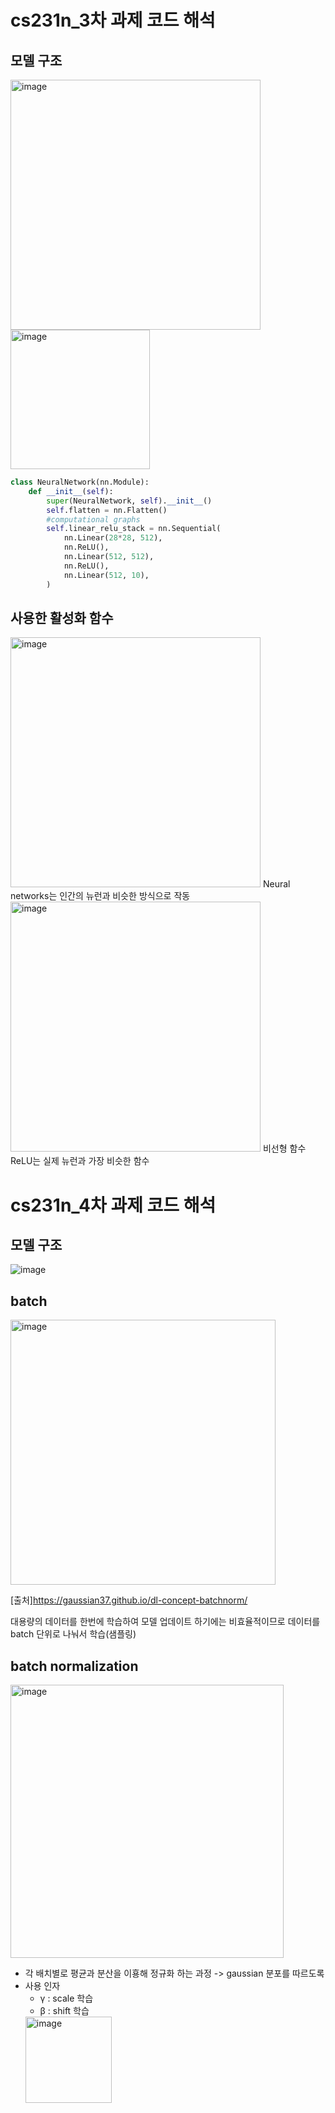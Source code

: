 # cs231n_3차 과제 코드 해석
## 모델 구조
<img width="400" alt="image" src="https://user-images.githubusercontent.com/77714083/165927714-1014bbcd-4855-468b-9334-f635996cd586.png">

<img width="223" alt="image" src="https://user-images.githubusercontent.com/77714083/165929185-36028b6b-6181-4596-925d-e96e5fc16855.png">

```python
class NeuralNetwork(nn.Module):
    def __init__(self):
        super(NeuralNetwork, self).__init__()
        self.flatten = nn.Flatten() 
        #computational graphs
        self.linear_relu_stack = nn.Sequential(
            nn.Linear(28*28, 512), 
            nn.ReLU(),
            nn.Linear(512, 512), 
            nn.ReLU(),
            nn.Linear(512, 10),  
        )
```
## 사용한 활성화 함수
<img width="400" alt="image" src="https://user-images.githubusercontent.com/77714083/165929608-a7db573b-e076-4d2f-8287-79951904f3ff.png">
Neural networks는 인간의 뉴런과 비슷한 방식으로 작동

<img width="400" alt="image" src="https://user-images.githubusercontent.com/77714083/165929333-ba06c13d-4ebd-43d8-950c-0ecd41aae366.png">
비선형 함수 ReLU는 실제 뉴런과 가장 비슷한 함수

  
# cs231n_4차 과제 코드 해석
## 모델 구조
![image](https://user-images.githubusercontent.com/77714083/167238530-983a711d-043c-4c39-8a51-6c0da7786d75.png)
## batch
<img width="424" alt="image" src="https://user-images.githubusercontent.com/77714083/167238240-41feeda7-925a-4ce2-8842-f757cfa71531.png">

[출처]https://gaussian37.github.io/dl-concept-batchnorm/

대용량의 데이터를 한번에 학습하여 모델 업데이트 하기에는 비효율적이므로 데이터를 batch 단위로 나눠서 학습(샘플링)
## batch normalization
<img width="437" alt="image" src="https://user-images.githubusercontent.com/77714083/167238332-8afa3ea7-b42d-47c1-9b98-2558e8280596.png">

- 각 배치별로 평균과 분산을 이횽해 정규화 하는 과정 -> gaussian 분포를 따르도록
- 사용 인자
    - γ : scale 학습 
    - β : shift 학습
    <img width="138" alt="image" src="https://user-images.githubusercontent.com/77714083/167238453-a46a0cfc-d4f2-4645-be42-6c467c584971.png">

